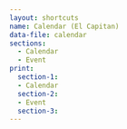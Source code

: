 ```yaml
---
layout: shortcuts
name: Calendar (El Capitan)
data-file: calendar
sections:
  - Calendar
  - Event
print:
  section-1:
  - Calendar
  section-2:
  - Event
  section-3:
---
```


